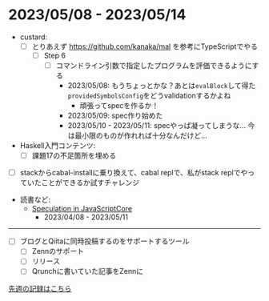 # 2023/05/08 - 2023/05/14

- custard:
    - [ ] とりあえず <https://github.com/kanaka/mal> を参考にTypeScriptでやる
        - [ ] Step 6
            - [ ] コマンドライン引数で指定したプログラムを評価できるようにする
                - 2023/05/08: もうちょっとかな？あとは`evalBlock`して得た`providedSymbolsConfig`をどうvalidationするかよね
                    - 頑張ってspecを作るか！
                - 2023/05/09: spec作り始めた
                - 2023/05/10 - 2023/05/11: specやっぱ凝ってしまうな... 今は最小限のものが作れれば十分なんだけど...
- Haskell入門コンテンツ:
    - [ ] 課題17の不足箇所を埋める
- [ ] stackからcabal-installに乗り換えて、cabal replで、私がstack replでやっていたことができるか試すチャレンジ
- 読書など:
    - [Speculation in JavaScriptCore](https://webkit.org/blog/10308/speculation-in-javascriptcore/)
        - 2023/04/08 - 2023/05/11

------

- [ ] ブログとQiitaに同時投稿するのをサポートするツール
    - [ ] Zennのサポート
    - [ ] リリース
    - [ ] Qrunchに書いていた記事をZennに

[先週の記録はこちら](https://github.com/igrep/daily-commits/blob/e5abf2ae506be5f1f517d6de30a9e5feef7630ee/yesterday.md)
